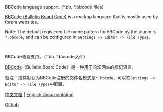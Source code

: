 <p>BBCode language support. (*.bb, *.bbcode files)</p>
<p><a href="https://www.bbcode.org/">BBCode (Bulletin Board Code)</a>  is a markup language that is mostly used by forum websites.</p>
<p>Note: The default registered file name pattern for BBCode by the plugin is <code>*.bbcode</code>, and can be configured in <code>Settings -> Editor -> File Types</code>.</p>

<br/>

<p>BBCode语言支持。（*.bb, *.bbcode文件）</p>
<p><a href="https://www.bbcode.org/">BBCode</a>（Bulletin Board Code）是一种用于论坛网站的标记语言。</p>
<p>备注：插件默认为BBCode注册的文件名模式是<code>*.bbcode</code>，可以在<code>Settings -> Editor -> File Types</code>中配置。</p>

<p>
  <a href="https://github.com/DragonKnightOfBreeze/BBCode/blob/master/README.md">中文文档</a> |
  <a href="https://github.com/DragonKnightOfBreeze/BBCode/blob/master/README_en.md">English Documentation</a>
</p>
<p>
  <a href="https://github.com/DragonKnightOfBreeze/BBCode">Github</a>
</p>